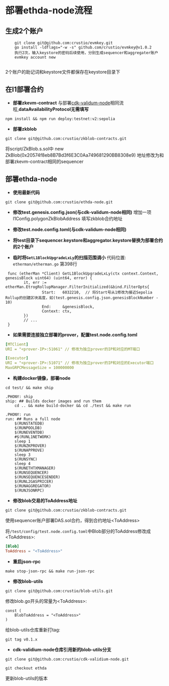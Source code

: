 # 部署ethda-node流程
## 生成2个账户

```
	git clone git@github.com:crustio/evmkey.git
	go install -ldflags="-w -s" github.com/crustio/evmkey@v1.0.2
	执行2次，输入keystore的密码后续使用，分别生成sequencer和aggregater账户
	evmkey account new
	
```
2个账户的助记词和keystore文件都保存在keystore目录下

## 在l1部署合约
- **部署zkevm-contract**
  与部署[cdk-validum-node](https://github.com/crustio/cdk-validium-node/blob/ethda/docs/running_ethda_sepolia.md)相同流程,**dataAvailabilityProtocol无需填写**
```
npm install && npm run deploy:testnet:v2:sepolia
```

- **部署zkblob**

```
git clone git@github.com:crustio/zkblob-contracts.git
```
将script/ZkBlob.s.sol中 new ZkBlob(0x20574f8eb8B7Bd3f6E3C0Aa749681290BB8308e9) 地址修改为和部署zkevm-contract相同的sequencer

## 部署ethda-node

- **使用最新代码**

```
git clone git@github.com:crustio/ethda-node.git
```

- **修改test.genesis.config.json(与cdk-validum-node相同)**
  增加一项l1Config.polygonZkBlobAddress 填写zkblob合约地址

- **修改test.node.config.toml(与cdk-validum-node相同)**

- **将test目录下sequencer.keystore和aggregator.keystore替换为部署合约的2个账户**

- **临时将`GetL1BlockUpgradeLxLy`的扫描范围调小**
代码位置: `etherman/etherman.go` 第398行

```golang
 func (etherMan *Client) GetL1BlockUpgradeLxLy(ctx context.Context, genesisBlock uint64) (uint64, error) {
        it, err := etherMan.EtrogRollupManager.FilterInitialized(&bind.FilterOpts{
                Start:   6032210,  // 将Start号从1修改为接近Sepolia Rollup的创建区块高度，如(test.genesis.config.json.genesisBlockNumber - 10)
                End:     &genesisBlock,
                Context: ctx,
        })
		// ...
 }
```

- **如果需要连接独立部署的prover，配置test.node.config.toml**

```yaml
[MTClient]
URI = "<prover-IP>:51061" // 修改为独立prover的IP和对应的MT端口

[Executor]
URI = "<prover-IP>:51071" // 修改为独立prover的IP和对应的Executor端口
MaxGRPCMessageSize = 100000000
```

- **构建docker镜像，部署node**
```
cd test/ && make ship

.PHONY: ship
ship: ## Builds docker images and run them
	cd .. && make build-docker && cd ./test && make run

.PHONY: run
run: ## Runs a full node
	$(RUNSTATEDB)
	$(RUNPOOLDB)
	$(RUNEVENTDB)
	#$(RUNL1NETWORK)
	sleep 1
	$(RUNZKPROVER)
	$(RUNAPPROVE)
	sleep 3
	$(RUNSYNC)
	sleep 4
	$(RUNETHTXMANAGER)
	$(RUNSEQUENCER)
	$(RUNSEQUENCESENDER)
	$(RUNL2GASPRICER)
	$(RUNAGGREGATOR)
	$(RUNJSONRPC)
```

- **修改blob交易的ToAddress地址**

```
git clone git@github.com:crustio/zkblob-contracts.git
```
使用sequencer账户部署DAS.sol合约，得到合约地址\<ToAddress\>

将`/test/config/test.node.config.toml`中Blob部分的ToAddress修改成\<ToAddress\>:

```toml
[Blob]
ToAddress = "<ToAddress>"
```

- **重启json-rpc**

```shell
make stop-json-rpc && make run-json-rpc
```

- **修改blob-utils**

```
git clone git@github.com:crustio/blob-utils.git
```

修改blob.go开头的常量为\<ToAddress\>:

```golang
const (
	BlobToAddress = "<ToAddress>"
)
```

给blob-utils仓库重新打tag:

```
git tag v0.1.x 
```

- **cdk-validium-node仓库引用新的blob-utils分支**

```
git clone git@github.com:crustio/cdk-validium-node.git

git checkout ethda
```

更新blob-utils的版本